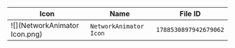 | Icon | Name | File ID |
| ---  | ---  | ---     |
| ![](NetworkAnimator Icon.png) | `NetworkAnimator Icon` | `1788530897942679062` |
